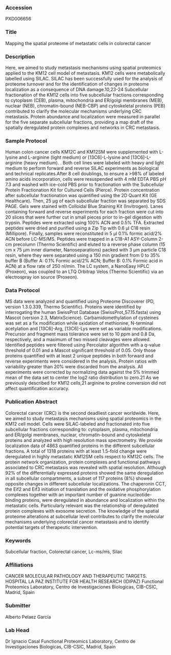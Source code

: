 ### Accession
PXD006656

### Title
Mapping the spatial proteome of metastatic cells in colorectal cancer

### Description
Here, we aimed to study metastasis mechanisms using spatial proteomics applied to the KM12 cell model of metastasis. KM12 cells were metabolically labelled using SILAC. SILAC has been successfully used for the analysis of proteome turnover and for the identification of changes in proteome localization as a consequence of DNA damage.10,23-24 Subcellular fractionation of the KM12 cells into five subcellular fractions corresponding to cytoplasm (CEB), plasma, mitochondria and ER/golgi membranes (MEB), nuclear (NEB), chromatin-bound (NEB-CBP) and cytoskeletal proteins (PEB) contributed to clarify the molecular mechanisms underlying CRC metastasis. Protein abundance and localization were measured in parallel for the five separate subcellular fractions, providing a map draft of the spatially deregulated protein complexes and networks in CRC metastasis.

### Sample Protocol
Human colon cancer cells KM12C and KM12SM were supplemented with L-lysine and L-arginine (light medium) or [13C6]-L-lysine and [13C6]-L-arginine (heavy medium). . Both cell lines were labeled with heavy and light medium to perform forward and reverse SILAC experiments as biological and technical replicates.After 8 cell doublings, to ensure a >98% of labeled amino acids incorporation, cells were resuspended with 4 mM EDTA PBS pH 7.3 and washed with ice-cold PBS prior to fractionation with the Subcellular Protein Fractionation Kit for Cultured Cells (Pierce).  Protein concentration after subcellular fractionation was quantified using the 2D Quant Kit (GE Healthcare). Then, 25 μg of each subcellular fraction was separated by SDS PAGE. Gels were stained with Colloidal Blue Staining Kit (Invitrogen). Lanes containing forward and reverse experiments for each fraction were cut into 20 slices that were further cut in small pieces prior to in-gel digestion with trypsin. Peptides were extracted using 100% ACN and 0.5% TFA. Extracted peptides were dried and purified using a Zip Tip with 0.6 μl C18 resin (Millipore). Finally, samples were reconstituted in 5 μl 0.1% formic acid/2% ACN before LC-MS/MS. Peptides were trapped in a C18-A1 ASY-Column 2-cm precolumn (Thermo Scientific) and eluted to a reverse phase column (15 cm x 75 μm inner diameter, Nanoseparations) packed with 3 μm particle C18 resin, where they were separated using a 150 min gradient from 0 to 35% buffer B (Buffer A: 0.1% Formic acid/2% ACN; Buffer B: 0.1% Formic acid in ACN) at a flow rate of 250 nl/min. The LC system, a NanoEasy HPLC (Proxeon), was coupled to an LTQ Orbitrap Velos (Thermo Scientific) via an electrospray ion source (Proxeon).

### Data Protocol
MS data were analyzed and quantified using Proteome Discoverer (PD, version 1.3.0.339, Thermo Scientific). Proteins were identified by interrogating the human SwissProt Database (SwissProt_57.15.fasta) using Mascot (version 2.3, MatrixScience). Carbamidomethylation of cysteines was set as a fix modification while oxidation of methionine, N-terminal acetylation and [13C6]-Arg, [13C6]-Lys were set as variable modifications. Precursor and fragment mass tolerance were set to 10 ppm and 0.8 Da, respectively, and a maximum of two missed cleavages were allowed. Identified peptides were filtered using Percolator algorithm with a q-value threshold of 0.01 and a Mascot significant threshold of 0.05.  Only those proteins quantified with at least 2 unique peptides in both forward and reverse experiments were considered in the analysis. Protein ratios with variability greater than 20% were discarded from the analysis. All experiments were corrected by normalizing data against the 5% trimmed mean of the data set to center the log2 ratio distribution to zero.21 As we previously described for KM12 cells,21 arginine to proline conversion did not affect quantification accuracy.

### Publication Abstract
Colorectal cancer (CRC) is the second deadliest cancer worldwide. Here, we aimed to study metastasis mechanisms using spatial proteomics in the KM12 cell model. Cells were SILAC-labeled and fractionated into five subcellular fractions corresponding to: cytoplasm, plasma, mitochondria and ER/golgi membranes, nuclear, chromatin-bound and cytoskeletal proteins and analyzed with high resolution mass spectrometry. We provide localization data of 4863 quantified proteins in the different subcellular fractions. A total of 1318 proteins with at least 1.5-fold change were deregulated in highly metastatic KM12SM cells respect to KM12C cells. The protein network organization, protein complexes and functional pathways associated to CRC metastasis was revealed with spatial resolution. Although 92% of the differentially expressed proteins showed the same deregulation in all subcellular compartments, a subset of 117 proteins (8%) showed opposite changes in different subcellular localizations. The chaperonin CCT, the Eif2 and Eif3 initiation of translation and the oxidative phosphorylation complexes together with an important number of guanine nucleotide-binding proteins, were deregulated in abundance and localization within the metastatic cells. Particularly relevant was the relationship of deregulated protein complexes with exosome secretion. The knowledge of the spatial proteome alterations at subcellular level contributes to clarify the molecular mechanisms underlying colorectal cancer metastasis and to identify potential targets of therapeutic intervention.

### Keywords
Subcellular fraction, Colorectal cancer, Lc-ms/ms, Silac

### Affiliations
CANCER MOLECULAR PATHOLOGY AND THERAPEUTIC TARGETS. HOSPITAL LA PAZ INSTITUTE FOR HEALTH RESEARCH (IDIPAZ)
Functional Proteomics Laboratory, Centro de Investigaciones Biologicas, CIB-CSIC, Madrid, Spain

### Submitter
Alberto Pelaez García

### Lab Head
Dr Ignacio Casal
Functional Proteomics Laboratory, Centro de Investigaciones Biologicas, CIB-CSIC, Madrid, Spain


